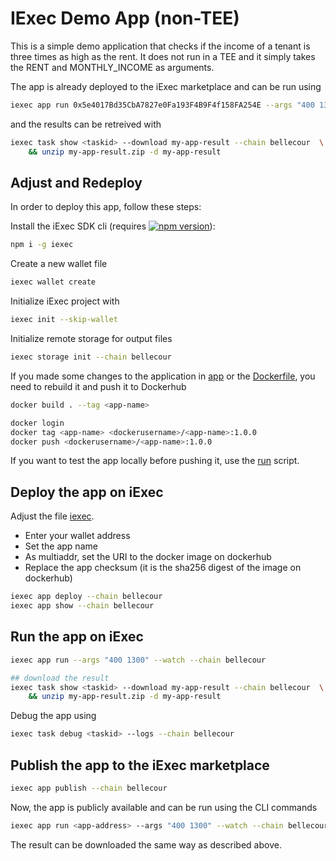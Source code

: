 # IExec Demo App (non-TEE)

This is a simple demo application that checks if the income of a tenant is
three times as high as the rent. It does not run in a TEE and it simply
takes the RENT and MONTHLY_INCOME as arguments.

The app is already deployed to the iExec marketplace and can be run using
```bash
iexec app run 0x5e4017Bd35CbA7827e0Fa193F4B9F4f158FA254E --args "400 1300" --watch --chain bellecour
```
and the results can be retreived with
```bash
iexec task show <taskid> --download my-app-result --chain bellecour  \
    && unzip my-app-result.zip -d my-app-result
```

## Adjust and Redeploy

In order to deploy this app, follow these steps:

Install the iExec SDK cli (requires 
[![npm version](https://img.shields.io/badge/nodejs-%3E=14.0.0-brightgreen.svg)](https://nodejs.org/en/)):
```bash
npm i -g iexec
```

Create a new wallet file
```bash
iexec wallet create
```

Initialize iExec project with
```bash
iexec init --skip-wallet
```

Initialize remote storage for output files
```bash
iexec storage init --chain bellecour
```

If you made some changes to the application in [app](src/app.py) or the [Dockerfile](Dockerfile),
you need to rebuild it and push it to Dockerhub
```bash
docker build . --tag <app-name>

docker login
docker tag <app-name> <dockerusername>/<app-name>:1.0.0
docker push <dockerusername>/<app-name>:1.0.0
```

If you want to test the app locally before pushing it, use the [run](run.sh) script.

## Deploy the app on iExec
Adjust the file [iexec](iexec.json).
* Enter your wallet address
* Set the app name
* As multiaddr, set the URI to the docker image on dockerhub
* Replace the app checksum (it is the sha256 digest of the image on dockerhub)

```bash
iexec app deploy --chain bellecour
iexec app show --chain bellecour
```

## Run the app on iExec
```bash
iexec app run --args "400 1300" --watch --chain bellecour

## download the result
iexec task show <taskid> --download my-app-result --chain bellecour  \
    && unzip my-app-result.zip -d my-app-result
```
Debug the app using
```bash
iexec task debug <taskid> --logs --chain bellecour
```

## Publish the app to the iExec marketplace
```bash
iexec app publish --chain bellecour
```
Now, the app is publicly available and can be run using the CLI commands
```bash
iexec app run <app-address> --args "400 1300" --watch --chain bellecour
```
The result can be downloaded the same way as described above.